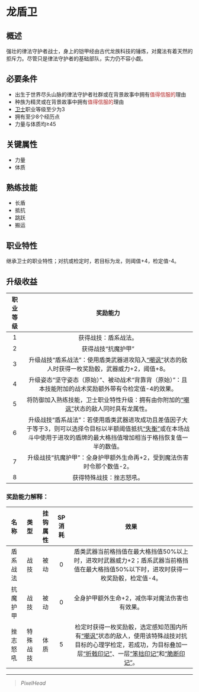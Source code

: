 # 龙盾卫

## 概述

强壮的律法守护者战士，身上的铠甲经由古代龙族科技的锤炼，对魔法有着天然的拒斥力。尽管只是律法守护者的基础部队，实力仍不容小觑。

## 必要条件

* 出生于世界尽头山脉的律法守护者社群或在背景故事中拥有<font color="#B22222">值得信服的</font>理由
* 种族为精灵或在背景故事中拥有<font color="#B22222">值得信服的</font>理由
* <a href="../../../basicJob/Guard" target="_blank">卫士</a>职业等级至少为3
* 拥有至少8个经历点
* 力量与体质均≥45

## 关键属性

* 力量
* 体质

## 熟练技能

* 长盾
* 抵抗
* 跳跃
* 搬运
  
## 职业特性

继承卫士的职业特性；对抗或检定时，若目标为龙，则阈值+4，检定值-4。

## 升级收益

职业等级|奖励能力
:--:|:--:
1|获得战技：盾系战法。
2|获得战技“抗魔护甲”
3|升级战技“盾系战法”：使用盾类武器进攻陷入<a href="../../../../status/normal/#嘲讽" target="_blank">“嘲讽”</a>状态的敌人时获得一枚奖励骰，武器威力+2，阈值+8。
4|升级姿态“坚守姿态（原始）”、被动战术“背靠背（原始）”：且本技能附加的战术奖励额外带有令检定值-4的效果。
5|将防御加入熟练技能，卫士职业特性升级：拥有由你附加的<a href="../../../../status/normal/#嘲讽" target="_blank">“嘲讽”</a>状态的敌人同时具有龙属性。
6|升级战技“盾系战法”：若使用盾类武器进攻成功且差值因子大于等于3，则可以选择令目标以半额阈值抵抗<a href="../../../../status/normal/#失衡" target="_blank">“失衡”</a>或在本场战斗中使用于进攻的盾牌的最大格挡值增加相当于格挡恢复值一半的数值。
7|升级战技“抗魔护甲”：全身护甲额外生命再+2，受到魔法伤害时令那个数值-2。
8|获得特殊战技：挫志怒吼。

### 奖励能力解释：

名称|类型|挂钩属性|SP消耗|效果
:--:|:--:|:--:|:--:|:--:
盾系战法|战技|被动|0|盾类武器当前格挡值在最大格挡值50%以上时，进攻时武器威力+2；盾系武器当前格挡值在最大格挡值50%以下时，进攻时获得一枚奖励骰，检定值-4。
抗魔护甲|战技|被动|0|全身护甲额外生命+2，减伤率对魔法伤害也有效果。
挫志怒吼|特殊战技|体质|5|检定时获得一枚奖励骰，选定感知范围内所有<a href="../../../../status/normal/#嘲讽" target="_blank">“嘲讽”</a>状态的敌人，使用该特殊战技对抗目标的心理学检定，若成功，为目标叠加一层<a href="../../../../status/mark/#折戟印记" target="_blank">“折戟印记”</a>、一层<a href="../../../../status/mark/#笨拙印记" target="_blank">“笨拙印记”</a>和<a href="../../../../status/mark/#脆断印记" target="_blank">“脆断印记”</a>。

---

> *PixelHead*